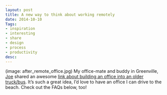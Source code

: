 ```yaml
---
layout: post
title: A new way to think about working remotely
date: 2014-10-10
Tags: 
- inspiration
- interesting
- share
- design
- process
- productivity
desc:
---
```

(image: after_remote_office.jpg)
My office-mate and buddy in Greenville, [Joe](http://www.twitter.com/joeytamburro) shared an awesome [link about building an office into an older truck/bus](http://davidmckinney.com/blog/2013/12/29/redesigning-the-office). It’s such a great idea, I’d love to have an office I can drive to the beach. Check out the FAQs below, too!